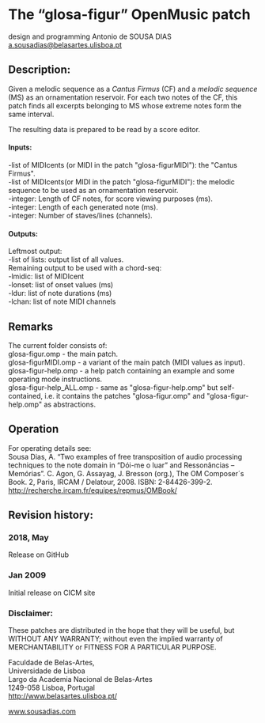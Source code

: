 # The “glosa-figur” OpenMusic patch

design and programming
Antonio de SOUSA DIAS
a.sousadias@belasartes.ulisboa.pt


## Description:
Given a melodic sequence as a _Cantus Firmus_ (CF) and a _melodic sequence_ (MS) as an ornamentation reservoir. For each two notes of the CF, this patch finds all excerpts belonging to MS whose extreme notes form the same interval.

The resulting data is prepared to be read by a score editor.

#### Inputs:
-list of MIDIcents (or MIDI in the patch "glosa-figurMIDI"): the "Cantus Firmus".<br>
-list of MIDIcents(or MIDI in the patch "glosa-figurMIDI"): the melodic sequence to be used as an ornamentation reservoir.<br>
-integer: Length of CF notes, for score viewing purposes (ms).<br>
-integer: Length of each generated note (ms).<br>
-integer: Number of staves/lines (channels).


#### Outputs:
Leftmost output:<br>
-list of lists: output list of all values.<br>
Remaining output to be used with a chord-seq:<br>
-lmidic: list of MIDIcent<br>
-lonset: list of onset values (ms)<br>
-ldur: list of note durations (ms)<br>
-lchan: list of note MIDI channels<br>

## Remarks
The current folder consists of:<br>
glosa-figur.omp - the main patch.<br>
glosa-figurMIDI.omp - a variant of the main patch (MIDI values as input).<br>
glosa-figur-help.omp - a help patch containing an example and some operating mode instructions.<br>
glosa-figur-help_ALL.omp - same as "glosa-figur-help.omp" but self-contained, i.e. it contains the patches "glosa-figur.omp" and "glosa-figur-help.omp" as abstractions.<br>

## Operation
For operating details see:<br>
Sousa Dias, A. “Two examples of free transposition of audio processing techniques to the note domain in “Dói-me o luar” and Ressonâncias – Memórias”. C. Agon, G. Assayag, J. Bresson (org.), The OM Composer´s Book. 2, Paris, IRCAM / Delatour, 2008.
ISBN: 2-84426-399-2.
http://recherche.ircam.fr/equipes/repmus/OMBook/


## Revision history:

### 2018, May
Release on GitHub

### Jan 2009
Initial release on CICM site


### Disclaimer:
These patches are distributed in the hope that they will be useful, but WITHOUT ANY WARRANTY; without even the implied warranty of MERCHANTABILITY or FITNESS FOR A PARTICULAR PURPOSE.



Faculdade de Belas-Artes,<br>
Universidade de Lisboa<br>
Largo da Academia Nacional de Belas-Artes<br>
1249-058 Lisboa, Portugal<br>
http://www.belasartes.ulisboa.pt/

www.sousadias.com


